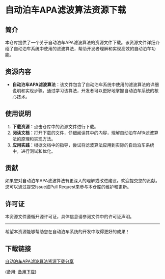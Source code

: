 # 自动泊车APA滤波算法资源下载

## 简介

本仓库提供了一个关于自动泊车APA滤波算法的资源文件下载。该资源文件详细介绍了自动泊车系统中使用的滤波算法，帮助开发者理解和实现高效的自动泊车功能。

## 资源内容

- **自动泊车APA滤波算法**：该文件包含了自动泊车系统中使用的滤波算法的详细说明和实现步骤。通过学习该算法，开发者可以更好地掌握自动泊车系统的核心技术。

## 使用说明

1. **下载资源**：点击仓库中的资源文件进行下载。
2. **阅读文档**：打开下载的文件，仔细阅读其中的内容，理解自动泊车APA滤波算法的原理和实现方法。
3. **应用实践**：根据文档中的指导，尝试将滤波算法应用到实际的自动泊车系统中，进行测试和优化。

## 贡献

如果您对自动泊车APA滤波算法有更深入的理解或改进建议，欢迎提交您的贡献。您可以通过提交Issue或Pull Request来参与本仓库的维护和更新。

## 许可证

本资源文件遵循开源许可证，具体信息请参阅文件中的许可证声明。

---

希望本资源能够帮助您在自动泊车系统的开发中取得更好的成果！

## 下载链接
[自动泊车APA滤波算法资源下载分享](https://pan.quark.cn/s/53a66b3ee32d) 

(备用: [备用下载](https://pan.baidu.com/s/16g_Dn7MgZb3ZfKh8Vq36tA?pwd=mm22))
